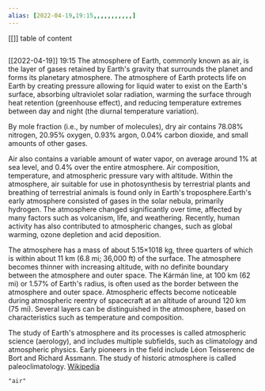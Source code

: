 ```yaml
---
alias: [2022-04-19,19:15,,,,,,,,,,,]
---
```

[[]]
table of content
```toc
```

[[2022-04-19]] 19:15
The atmosphere of Earth, commonly known as air, is the layer of gases retained by Earth's gravity that surrounds the planet and forms its planetary atmosphere. The atmosphere of Earth protects life on Earth by creating pressure allowing for liquid water to exist on the Earth's surface, absorbing ultraviolet solar radiation, warming the surface through heat retention (greenhouse effect), and reducing temperature extremes between day and night (the diurnal temperature variation).

By mole fraction (i.e., by number of molecules), dry air contains 78.08% nitrogen, 20.95% oxygen, 0.93% argon, 0.04% carbon dioxide, and small amounts of other gases. 

Air also contains a variable amount of water vapor, on average around 1% at sea level, and 0.4% over the entire atmosphere. Air composition, temperature, and atmospheric pressure vary with altitude. Within the atmosphere, air suitable for use in photosynthesis by terrestrial plants and breathing of terrestrial animals is found only in Earth's troposphere.Earth's early atmosphere consisted of gases in the solar nebula, primarily hydrogen. The atmosphere changed significantly over time, affected by many factors such as volcanism, life, and weathering. Recently, human activity has also contributed to atmospheric changes, such as global warming, ozone depletion and acid deposition.

The atmosphere has a mass of about 5.15×1018 kg, three quarters of which is within about 11 km (6.8 mi; 36,000 ft) of the surface. The atmosphere becomes thinner with increasing altitude, with no definite boundary between the atmosphere and outer space. The Kármán line, at 100 km (62 mi) or 1.57% of Earth's radius, is often used as the border between the atmosphere and outer space. Atmospheric effects become noticeable during atmospheric reentry of spacecraft at an altitude of around 120 km (75 mi). Several layers can be distinguished in the atmosphere, based on characteristics such as temperature and composition.

The study of Earth's atmosphere and its processes is called atmospheric science (aerology), and includes multiple subfields, such as climatology and atmospheric physics. Early pioneers in the field include Léon Teisserenc de Bort and Richard Assmann.  The study of historic atmosphere is called paleoclimatology.
[Wikipedia](https://en.wikipedia.org/wiki/Atmosphere%20of%20Earth)
```query
"air"
```